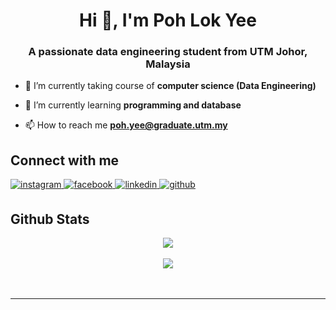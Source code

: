 <h1 align="center">Hi 👋, I'm Poh Lok Yee</h1>
<h3 align="center">A passionate data engineering student from UTM Johor, Malaysia</h3>

- 🔭 I’m currently taking course of **computer science (Data Engineering)**

- 🌱 I’m currently learning **programming and database**

- 📫 How to reach me **poh.yee@graduate.utm.my**


## Connect with me  
<a href="https://instagram.com/holypolok" target="_blank">
<img src=https://img.shields.io/badge/instagram-%23000000.svg?&style=for-the-badge&logo=instagram&logoColor=white alt=instagram style="margin-bottom: 5px;" />
</a>
<a href="https://www.facebook.com/yee.lok.906" target="_blank">
<img src=https://img.shields.io/badge/facebook-%232E87FB.svg?&style=for-the-badge&logo=facebook&logoColor=white alt=facebook style="margin-bottom: 5px;" />
</a>
<a href="https://www.linkedin.com/in/pohlokyee/" target="_blank">
<img src=https://img.shields.io/badge/linkedin-%231E77B5.svg?&style=for-the-badge&logo=linkedin&logoColor=white alt=linkedin style="margin-bottom: 5px;" />
</a>
<a href="https://github.com/pohlokyee" target="_blank">
<img src=https://img.shields.io/badge/github-%2324292e.svg?&style=for-the-badge&logo=github&logoColor=white alt=github style="margin-bottom: 5px;" />
</a>  
</div>  
  
<br/>  

## Github Stats  
<div align="center"><img src="https://github-readme-stats.vercel.app/api?username=pohlokyee&show_icons=true&count_private=true&hide_border=true" align="center" /></div>  

<br/>  

<div align="center">
<img src="https://komarev.com/ghpvc/?username=pohlokyee&&style=flat-square" align="center" />
</div>  
  
<br/>  

<br />

----

